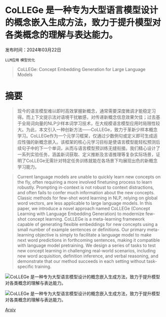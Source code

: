 # CoLLEGe 是一种专为大型语言模型设计的概念嵌入生成方法，致力于提升模型对各类概念的理解与表达能力。

发布时间：2024年03月22日

`LLM应用` `模型优化`

> CoLLEGe: Concept Embedding Generation for Large Language Models

# 摘要

> 现今的语言模型难以即时高效掌握新概念，通常需要深度微调才能稳定习得。而上下文提示法对语境干扰敏感，对传递新概念信息效果欠佳；过去基于全局词向量的NLP少样本词学习技术，在大规模语言模型应用时局限性较大。为此，本文引入一种创新方法——CoLLEGe，致力于革新少样本概念学习。CoLLEGe作为一个元学习框架，仅通过少数例句或定义即可生成适应性强的新概念嵌入。该框架的核心元学习目标是使语言模型能轻松预测后续句子中的下一个单词，从而与语言模型预训练无缝衔接。我们精心设计了一系列实验任务，涵盖新词获取、定义推断及言语推理等复杂实际场景，证明了CoLLEGe无需针对特定任务训练就能在各场景下均展现出色的新概念学习能力。

> Current language models are unable to quickly learn new concepts on the fly, often requiring a more involved finetuning process to learn robustly. Prompting in-context is not robust to context distractions, and often fails to confer much information about the new concepts. Classic methods for few-shot word learning in NLP, relying on global word vectors, are less applicable to large language models. In this paper, we introduce a novel approach named CoLLEGe (Concept Learning with Language Embedding Generation) to modernize few-shot concept learning. CoLLEGe is a meta-learning framework capable of generating flexible embeddings for new concepts using a small number of example sentences or definitions. Our primary meta-learning objective is simply to facilitate a language model to make next word predictions in forthcoming sentences, making it compatible with language model pretraining. We design a series of tasks to test new concept learning in challenging real-world scenarios, including new word acquisition, definition inference, and verbal reasoning, and demonstrate that our method succeeds in each setting without task-specific training.

![CoLLEGe 是一种专为大型语言模型设计的概念嵌入生成方法，致力于提升模型对各类概念的理解与表达能力。](../../../paper_images/2403.15362/x1.png)

![CoLLEGe 是一种专为大型语言模型设计的概念嵌入生成方法，致力于提升模型对各类概念的理解与表达能力。](../../../paper_images/2403.15362/x2.png)

[Arxiv](https://arxiv.org/abs/2403.15362)